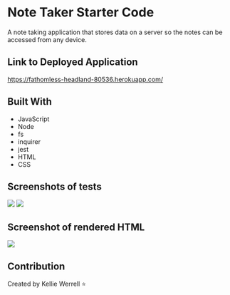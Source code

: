# Note Taker Starter Code
A note taking application that stores data on a server so the notes can be accessed from any device. 

## Link to Deployed Application
https://fathomless-headland-80536.herokuapp.com/

## Built With
* JavaScript
* Node
* fs
* inquirer
* jest
* HTML
* CSS



## Screenshots of tests
![](./assets/images/screenshots/testscreenshotsone.png)
![](./assets/images/screenshots/testscreenshotstwo.png)

## Screenshot of rendered HTML
![](./assets/images/screenshots/renderedHTML.png)


## Contribution
Created by Kellie Werrell :star: